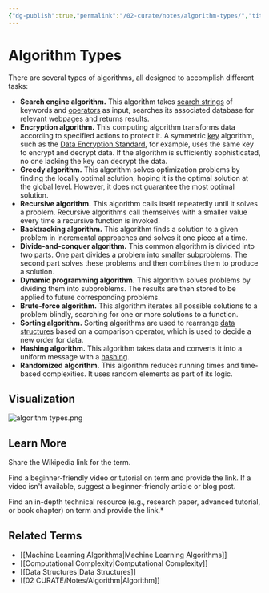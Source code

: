 ```yaml
---
{"dg-publish":true,"permalink":"/02-curate/notes/algorithm-types/","title":"Algorithm Types","tags":["ai","algorithmic-management","algorithms"]}
---
```


# Algorithm Types

There are several types of algorithms, all designed to accomplish different tasks:

- **Search engine algorithm.** This algorithm takes [search strings](https://www.techtarget.com/whatis/definition/search-string) of keywords and [operators](https://www.techtarget.com/whatis/definition/search-operator) as input, searches its associated database for relevant webpages and returns results.
- **Encryption algorithm.** This computing algorithm transforms data according to specified actions to protect it. A symmetric [key](https://www.techtarget.com/searchsecurity/definition/key) algorithm, such as the [Data Encryption Standard](https://www.techtarget.com/searchsecurity/definition/Data-Encryption-Standard), for example, uses the same key to encrypt and decrypt data. If the algorithm is sufficiently sophisticated, no one lacking the key can decrypt the data.
- **Greedy algorithm.** This algorithm solves optimization problems by finding the locally optimal solution, hoping it is the optimal solution at the global level. However, it does not guarantee the most optimal solution.
- **Recursive algorithm.** This algorithm calls itself repeatedly until it solves a problem. Recursive algorithms call themselves with a smaller value every time a recursive function is invoked.
- **Backtracking algorithm.** This algorithm finds a solution to a given problem in incremental approaches and solves it one piece at a time.
- **Divide-and-conquer algorithm.** This common algorithm is divided into two parts. One part divides a problem into smaller subproblems. The second part solves these problems and then combines them to produce a solution.
- **Dynamic programming algorithm.** This algorithm solves problems by dividing them into subproblems. The results are then stored to be applied to future corresponding problems.
- **Brute-force algorithm.** This algorithm iterates all possible solutions to a problem blindly, searching for one or more solutions to a function.
- **Sorting algorithm.** Sorting algorithms are used to rearrange [data structures](https://www.techtarget.com/searchdatamanagement/definition/data-structure) based on a comparison operator, which is used to decide a new order for data.
- **Hashing algorithm.** This algorithm takes data and converts it into a uniform message with a [hashing](https://www.techtarget.com/searchdatamanagement/definition/hashing).
- **Randomized algorithm.** This algorithm reduces running times and time-based complexities. It uses random elements as part of its logic.

## **Visualization**  
![algorithm types.png](/img/user/04%20META/Assets/algorithm%20types.png)


## **Learn More**  
Share the Wikipedia link for the term.

Find a beginner-friendly video or tutorial on term and provide the link.  If a video isn't available, suggest a beginner-friendly article or blog post.  

Find an in-depth technical resource (e.g., research paper, advanced tutorial, or book chapter) on term and provide the link.*

## **Related Terms**  
- [[Machine Learning Algorithms\|Machine Learning Algorithms]]
- [[Computational Complexity\|Computational Complexity]]
- [[Data Structures\|Data Structures]]
- [[02 CURATE/Notes/Algorithm\|Algorithm]]